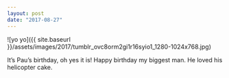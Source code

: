 ```yaml
---
layout: post
date: "2017-08-27"
---
```


![yo yo]({{ site.baseurl }}/assets/images/2017/tumblr_ovc8orm2gi1r16syio1_1280-1024x768.jpg)

It’s Pau’s birthday, oh yes it is! Happy birthday my biggest man. He loved his helicopter cake.
